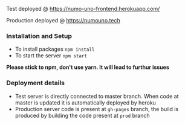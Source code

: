 Test deployed @ https://numo-uno-frontend.herokuapp.com/

Production deployed @ https://numouno.tech

### Installation and Setup
- To install packages `npm install`
- To start the server `npm start`

**Please stick to npm, don't use yarn. It will lead to furthur issues**

### Deployment details
- Test server is directly connected to master branch. When code at master is updated it is automatically deployed by heroku
- Production server code is present at `gh-pages` branch, the build is produced by building the code present at `prod` branch
